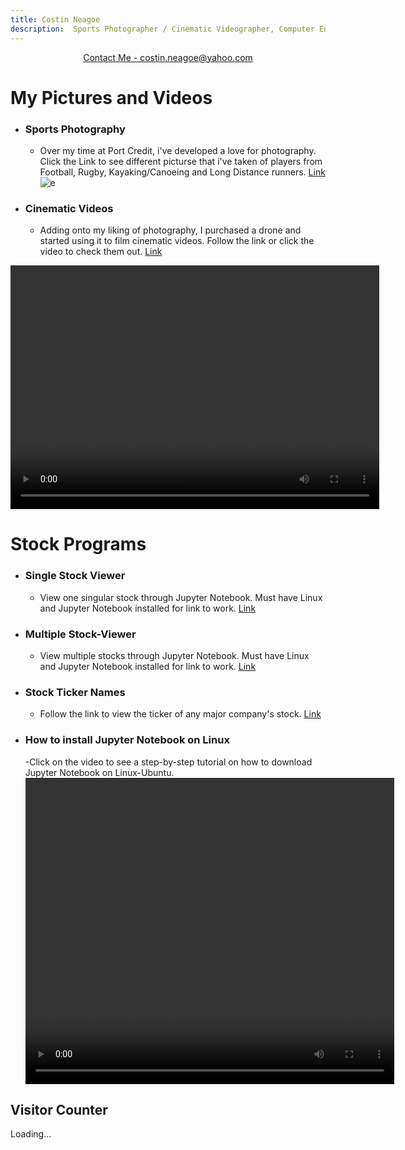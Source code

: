 ```yaml
---
title: Costin Neagoe
description:  Sports Photographer / Cinematic Videographer, Computer Engineering Student
---
```


<p align="center">
    <a href="https://mail.google.com/mail/u/0/?fs=1&to=788513@pdsb.net&tf=cm">Contact Me - costin.neagoe@yahoo.com</a>
</p>

#  My Pictures and Videos
- ### Sports Photography
  - Over my time at Port Credit, i've developed a love for photography. Click the Link to see different picturse that i've taken of players from Football, Rugby, Kayaking/Canoeing and Long Distance runners.
  [Link](https://drive.google.com/drive/folders/15K9dY2IpA7PAkg2Fk9Cazenigmi4cxP5?usp=drive_link)
![e](IMGL6347.jpg)

- ### Cinematic Videos
  - Adding onto my liking of photography, I purchased a drone and started using it to film cinematic videos. Follow the link or click the video to check them out.
  [Link](https://drive.google.com/drive/folders/1-2kOdHDsvPd6vPiCYo6j8hLZmPwcIxvy)
<video width="590" height="390" controls>
  <source src="copy_6ADF3497-8841-4272-A835-B51B0F4CD40F(2)(1)(2)(2).mp4" type="video/mp4">
  Your browser does not support the video tag.
</video>

  
# Stock Programs
- ### Single Stock Viewer 
  - View one singular stock through Jupyter Notebook. Must have Linux and Jupyter Notebook installed for link to work.
    [Link](http://localhost:8888/notebooks/SINGLE.ipynb)

- ### Multiple Stock-Viewer 
  - View multiple stocks through Jupyter Notebook. Must have Linux and Jupyter Notebook installed for link to work.
    [Link](http://localhost:8888/notebooks/workingstockwithmultiple.ipynb)

- ### Stock Ticker Names
    - Follow the link to view the ticker of any major company's stock.
      [Link](https://stockanalysis.com/stocks/)

- ### How to install Jupyter Notebook on Linux
   -Click on the video to see a step-by-step tutorial on how to download Jupyter Notebook on Linux-Ubuntu.
  <video width="590" height="490" controls>
  <source src="Installing Jupyter Notebook on Ubuntu! 720.mp4" type="video/mp4">
  Your browser does not support the video tag.


<!DOCTYPE html>
<html lang="en">
<head>
  <meta charset="UTF-8">
  <meta name="viewport" content="width=device-width, initial-scale=1.0">
  <title>Visitor Counter</title>
</head>
<body>
  <h2>Visitor Counter</h2>
  <p id="visitor-count">Loading...</p>

  <script>
    // API URL for countapi.xyz
    const apiUrl = "https://api.countapi.xyz/hit/costan123.github.io/visits";

    // Fetch the count and display it
    fetch(apiUrl)
      .then(response => response.json())
      .then(data => {
        document.getElementById("visitor-count").textContent = 
          `This page has been visited ${data.value} times!`;
      })
      .catch(err => {
        console.error("Error fetching visitor count:", err);
        document.getElementById("visitor-count").textContent = "Unable to load visitor count.";
      });
  </script>
</body>
</html>
